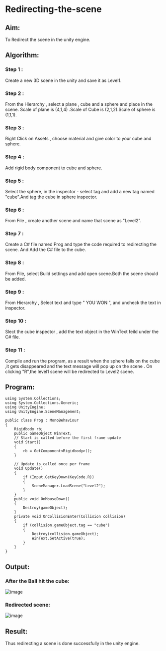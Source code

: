 # Redirecting-the-scene

## Aim:
To Redirect the scene in the unity engine.

## Algorithm:
### Step 1 :
Create a new 3D scene in the unity and save it as Level1.

### Step 2 :
From the Hierarchy , select a plane , cube and a sphere and place in the scene. Scale of plane is (4,1,4) .Scale of Cube is (2,1,2).Scale of sphere is (1,1,1).

### Step 3 :
Right Click on Assets , choose material and give color to your cube and sphere.

### Step 4 :
Add rigid body component to cube and sphere.

### Step 5 :
Select the sphere, in the inspector - select tag and add a new tag named "cube".And tag the cube in sphere inspector.

### Step 6 :
From File , create another scene and name that scene as "Level2".

### Step 7 :
Create a C# file named Prog and type the code required to redirecting the scene. And Add the C# file to the cube.

### Step 8 :
From File, select Build settings and add open scene.Both the scene should be added.

### Step 9 :
From Hierarchy , Select text and type " YOU WON ", and uncheck the text in inspector.

### Step 10 :
Slect the cube inspector , add the text object in the WinText feild under the C# file.

### Step 11 :
Compile and run the program, as a result when the sphere falls on the cube ,it gets disappeared and the text message will pop up on the scene . On clicking "R",the level1 scene will be redirected to Level2 scene.

## Program:
~~~
using System.Collections;
using System.Collections.Generic;
using UnityEngine;
using UnityEngine.SceneManagement;

public class Prog : MonoBehaviour
{
    Rigidbody rb;
    public GameObject WinText;
    // Start is called before the first frame update
    void Start()
    {
        rb = GetComponent<Rigidbody>();
    }

    // Update is called once per frame
    void Update()
    {
        if (Input.GetKeyDown(KeyCode.R))
        {
            SceneManager.LoadScene("Level2");
        }
    }
    public void OnMouseDown()
    {
        Destroy(gameObject);
    }
    private void OnCollisionEnter(Collision collision)
    {
        if (collision.gameObject.tag == "cube")
        {
            Destroy(collision.gameObject);
            WinText.SetActive(true);
        }
    }
}
~~~

## Output:
### After the Ball hit the cube:

![image](https://github.com/Anusha-Rajarajan/Redirecting-the-scene/assets/93427472/ece06b7b-4a43-427e-8dbc-b5ddc6f75006)

### Redirected scene:

![image](https://github.com/Anusha-Rajarajan/Redirecting-the-scene/assets/93427472/49d53d67-8d00-4914-b6e4-8d320e5a309e)

## Result:
Thus redirecting a scene is done successfully in the unity engine.
